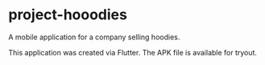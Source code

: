 # project-hooodies
A mobile application for a company selling hoodies.

This application was created via Flutter. The APK file is available for tryout.
